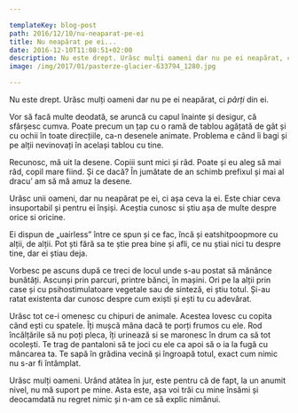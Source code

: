 ```yaml
---

templateKey: blog-post
path: 2016/12/10/nu-neaparat-pe-ei
title: Nu neapărat pe ei...
date: 2016-12-10T11:08:51+02:00
description: Nu este drept. Urăsc mulți oameni dar nu pe ei neapărat, ci pârți din ei.Vor să facă multe deodată, se aruncă cu capul înainte și desigur, că sfârșesc cumva. Poate precum un țap c
image: /img/2017/01/pasterze-glacier-633794_1280.jpg

---
```

Nu este drept. Urăsc mulți oameni dar nu pe ei neapărat, ci *pârți* din ei.

Vor să facă multe deodată, se aruncă cu capul înainte și desigur, că sfârșesc cumva. Poate precum un țap cu o ramă de tablou agățată de gât și cu ochii în toate direcțiile, ca-n desenele animate. Problema e când îi bagi și pe alții nevinovați în același tablou cu tine. 

Recunosc, mă uit la desene. Copiii sunt mici și râd. Poate și eu aleg să mai râd, copil mare fiind. Și ce dacă? În jumătate de an schimb prefixul și mai al dracu’ am să mă amuz la desene.

Urăsc unii oameni, dar nu neapărat pe ei, ci așa ceva la ei. Este chiar ceva insuportabil și pentru ei înșiși. Aceștia cunosc si știu așa de multe despre orice si oricine. 

Ei dispun de „uairless” între ce spun și ce fac, încă și eatshitpoopmore cu alții, de alții. Pot ști fără sa te știe prea bine și afli, ce nu știai nici tu despre tine, dar ei știau deja.

 Vorbesc pe ascuns după ce treci de locul unde s-au postat să mănânce bunătăți. Ascunși prin parcuri, printre bănci, în mașini. Ori  pe la alții prin case și cu  psihostimulatoare vegetale sau de sinteză, ei știu totul. Și-au ratat existenta dar cunosc despre cum exiști și ești tu cu adevărat.

Urăsc tot ce-i omenesc cu chipuri de animale. Acestea lovesc cu copita când ești cu spatele. Îți mușcă mâna dacă te porți frumos cu ele. Rod încălțările să nu poți pleca, îți urinează si se maronesc în drum ca să tot ocolești. Te trag de pantaloni să te joci cu ele ca apoi să o ia la fugă cu mâncarea ta. Te sapă în grădina vecină și îngroapă totul, exact cum nimic nu s-ar fi întâmplat. 

Urăsc mulți oameni. Urând atâtea în jur, este pentru că de fapt, la un anumit nivel, nu mă suport pe mine. Asta este, așa voi trăi cu mine însămi și deocamdată nu regret nimic și n-am ce să explic nimănui.


